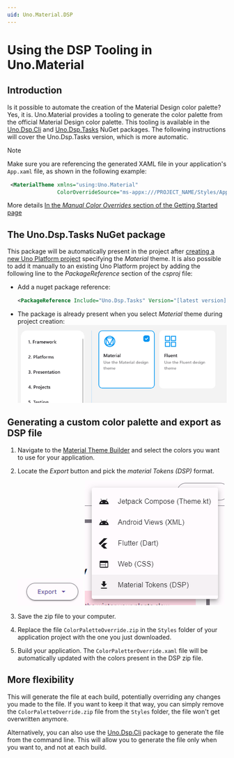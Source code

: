 ```yaml
---
uid: Uno.Material.DSP
---
```


# Using the DSP Tooling in Uno.Material

## Introduction
Is it possible to automate the creation of the Material Design color palette? Yes, it is. Uno.Material provides a tooling to generate the color palette from the official Material Design color palette. This tooling is available in the [Uno.Dsp.Cli](https://nuget.org/packages/Uno.Dsp.Cli) and [Uno.Dsp.Tasks](https://nuget.org/packages/Uno.Dsp.Tasks) NuGet packages. The following instructions will cover the Uno.Dsp.Tasks version, which is more automatic.

> [!NOTE]
> Make sure you are referencing the generated XAML file in your
> application's `App.xaml` file, as shown in the following example:
> ```xml
>  <MaterialTheme xmlns="using:Uno.Material"
>                 ColorOverrideSource="ms-appx:///PROJECT_NAME/Styles/Application/MaterialColorsOverride.xaml" />
> ```
> More details [In the _Manual Color Overrides_ section of the Getting Started page](xref:uno.themes.material.getstarted)

## The Uno.Dsp.Tasks NuGet package
This package will be automatically present in the project after [creating a new Uno Platform project](https://aka.platform.uno/get-started) specifying the _Material_ theme. It is also possible to add it manually to an existing Uno Platform project by adding the following line to the _PackageReference_ section of the _csproj_ file:

* Add a nuget package reference:
   ```xml
   <PackageReference Include="Uno.Dsp.Tasks" Version="[latest version]" />
   ```

* The package is already present when you select _Material_ theme during project creation:
   ![](assets/material-theme-selection-wizard.png)

## Generating a custom color palette and export as DSP file
1. Navigate to the [Material Theme Builder](https://m3.material.io/theme-builder#/custom) and select the colors you want to use for your application.
2. Locate the _Export_ button and pick the _material Tokens (DSP)_ format.

   ![Export Button](assets/material-theme-builder-export1.png) ![DSP Selection](assets/material-theme-builder-export2.png)
3. Save the zip file to your computer.
4. Replace the file `ColorPaletteOverride.zip` in the `Styles` folder of your application project with the one you just downloaded.
5. Build your application. The `ColorPaletterOverride.xaml` file will be automatically updated with the colors present in the DSP zip file.

## More flexibility
This will generate the file at each build, potentially overriding any changes you made to the file. If you want to keep it that way, you can simply remove the `ColorPaletteOverride.zip` file from the `Styles` folder, the file won't get overwritten anymore.

Alternatively, you can also use the [Uno.Dsp.Cli](https://nuget.org/packages/Uno.Dsp.Cli) package to generate the file from the command line. This will allow you to generate the file only when you want to, and not at each build.
